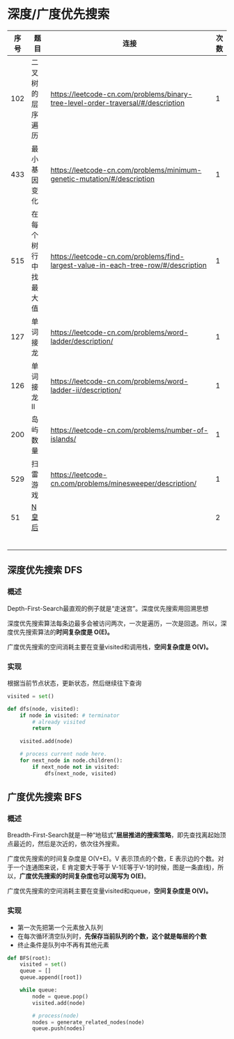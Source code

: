 # 深度/广度优先搜索

| 序号 | 题目                                                 | 连接                                                         | 次数 |
| ---- | ---------------------------------------------------- | ------------------------------------------------------------ | ---- |
| 102  | 二叉树的层序遍历                                     | https://leetcode-cn.com/problems/binary-tree-level-order-traversal/#/description | 1    |
| 433  | 最小基因变化                                         | https://leetcode-cn.com/problems/minimum-genetic-mutation/#/description | 1    |
| 515  | 在每个树行中找最大值                                 | https://leetcode-cn.com/problems/find-largest-value-in-each-tree-row/#/description | 1    |
| 127  | 单词接龙                                             | https://leetcode-cn.com/problems/word-ladder/description/    | 1    |
| 126  | 单词接龙 II                                          | https://leetcode-cn.com/problems/word-ladder-ii/description/ | 1    |
| 200  | 岛屿数量                                             | https://leetcode-cn.com/problems/number-of-islands/          | 1    |
| 529  | 扫雷游戏                                             | https://leetcode-cn.com/problems/minesweeper/description/    | 1    |
| 51   | [N 皇后](https://leetcode-cn.com/problems/n-queens/) |                                                              | 2    |
|      |                                                      |                                                              |      |
|      |                                                      |                                                              |      |
|      |                                                      |                                                              |      |
|      |                                                      |                                                              |      |
|      |                                                      |                                                              |      |
|      |                                                      |                                                              |      |



## 深度优先搜索  DFS

### 概述

Depth-First-Search最直观的例子就是“走迷宫”。深度优先搜索用回溯思想

深度优先搜索算法每条边最多会被访问两次，一次是遍历，一次是回退。所以，深度优先搜索算法的**时间复杂度是 O(E)。**

广度优先搜索的空间消耗主要在变量visited和调用栈，**空间复杂度是 O(V)。**

### 实现

根据当前节点状态，更新状态，然后继续往下查询

```python
visited = set() 

def dfs(node, visited):
    if node in visited: # terminator
    	# already visited 
    	return 
    
	visited.add(node) 

	# process current node here. 
	for next_node in node.children(): 
		if next_node not in visited: 
			dfs(next_node, visited)
```







## 广度优先搜索 BFS

### 概述

Breadth-First-Search就是一种“地毯式”**层层推进的搜索策略**，即先查找离起始顶点最近的，然后是次近的，依次往外搜索。

广度优先搜索的时间复杂度是 O(V+E)。V 表示顶点的个数，E 表示边的个数。对于一个连通图来说，E 肯定要大于等于 V-1(E等于V-1的时候，图是一条直线)，所以，**广度优先搜索的时间复杂度也可以简写为 O(E)**。

广度优先搜索的空间消耗主要在变量visited和queue，**空间复杂度是 O(V)。**

### 实现

+ 第一次先把第一个元素放入队列
+ 在每次循环清空队列时，**先保存当前队列的个数，这个就是每层的个数**
+ 终止条件是队列中不再有其他元素

```python
def BFS(root):
    visited = set()
	queue = [] 
	queue.append([root]) 

	while queue: 
		node = queue.pop() 
		visited.add(node)

		# process(node) 
		nodes = generate_related_nodes(node) 
		queue.push(nodes)
```

